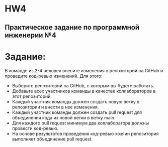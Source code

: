 # HW4

## Практическое задание по программной инженерии №4

# Задание:

В команде из 2-4 человек внесите изменения в репозиторий на GitHub и проведите код-ревью изменений. Для этого:

- Выберите репозиторий на GitHub, с которым вы будете работать.
- Добавьте всех участников команды в качестве коллабораторов в этот репозиторий.
- Каждый участник команды должен создать новую ветку в репозитории и внести в нее изменения.
- Каждый участник команды должен создать pull request для объединения кода из новой ветки в ветку main.
- Для каждого pull request минимум два коллаборатора должны провести код-ревью.
- На основе результатов проведения код-ревью хозяин репозитория выполняет объединение pull request.
